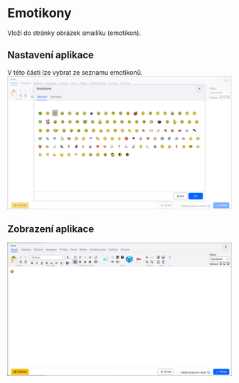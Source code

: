 # Emotikony

Vloží do stránky obrázek smailíku (emotikon).

## Nastavení aplikace

V této části lze vybrat ze seznamu emotikonů. ![](editor.png)

## Zobrazení aplikace

![](emoticon.png)
